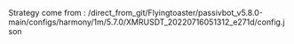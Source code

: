 Strategy come from : /direct_from_git/Flyingtoaster/passivbot_v5.8.0-main/configs/harmony/1m/5.7.0/XMRUSDT_20220716051312_e271d/config.json